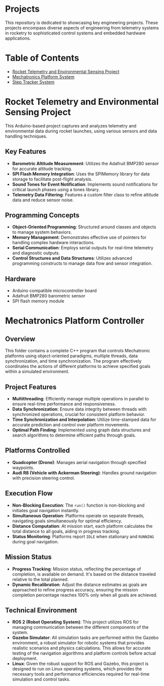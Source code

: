 # Projects

This repository is dedicated to showcasing key engineering projects. These projects encompass diverse aspects of engineering from telemetry systems in rocketry to sophisticated control systems and embedded hardware applications.

# Table of Contents
- [Rocket Telemetry and Environmental Sensing Project](#rocket-telemetry-and-environmental-sensing-project)
- [Mechatronics Platform System](#quadcopter-control-system)
- [Step Tracker System](#step-tracker-system)



# Rocket Telemetry and Environmental Sensing Project
This Arduino-based project captures and analyzes telemetry and environmental data during rocket launches, using various sensors and data handling techniques.

## Key Features
- **Barometric Altitude Measurement**: Utilizes the Adafruit BMP280 sensor for accurate altitude tracking.
- **SPI Flash Memory Integration**: Uses the SPIMemory library for data storage to facilitate post-flight analysis.
- **Sound Tones for Event Notification**: Implements sound notifications for critical launch phases using a tones library.
- **Telemetry Data Filtering**: Features a custom filter class to refine altitude data and reduce sensor noise.

## Programming Concepts
- **Object-Oriented Programming**: Structured around classes and objects to manage system behaviors.
- **Memory Management**: Demonstrates effective use of pointers for handling complex hardware interactions.
- **Serial Communication**: Employs serial outputs for real-time telemetry and diagnostic outputs.
- **Control Structures and Data Structures**: Utilizes advanced programming constructs to manage data flow and sensor integration.

## Hardware 
- Arduino compatible microcontroller board
- Adafruit BMP280 barometric sensor
- SPI flash memory module



# Mechatronics Platform Controller

## Overview

This folder contains a complete C++ program that controls Mechatronic platforms using object-oriented paradigms, multiple threads, data synchronization, and time synchronization. The program effectively coordinates the actions of different platforms to achieve specified goals within a simulated environment.

## Project Features

- **Multithreading**: Efficiently manage multiple operations in parallel to ensure real-time performance and responsiveness.
- **Data Synchronization**: Ensure data integrity between threads with synchronized operations, crucial for consistent platform behavior.
- **Time Synchronization and Interpolation**: Utilize time-stamped data for accurate prediction and control over platform movements.
- **Optimal Path Finding**: Implemented using graph data structures and search algorithms to determine efficient paths through goals.

## Platforms Controlled

- **Quadcopter (Drone)**: Manages aerial navigation through specified waypoints.
- **Audi R8 (Vehicle with Ackerman Steering)**: Handles ground navigation with precision steering control.

## Execution Flow

- **Non-Blocking Execution**: The `run()` function is non-blocking and initiates goal navigation instantly.
- **Simultaneous Operation**: Platforms operate on separate threads, navigating goals simultaneously for optimal efficiency.
- **Distance Computation**: At mission start, each platform calculates the total distance to all goals, aiding in progress tracking.
- **Status Monitoring**: Platforms report `IDLE` when stationary and `RUNNING` during goal navigation.

## Mission Status

- **Progress Tracking**: Mission status, reflecting the percentage of completion, is available on demand. It's based on the distance traveled relative to the total planned.
- **Dynamic Recalibration**: Adjust the distance estimates as goals are approached to refine progress accuracy, ensuring the mission completion percentage reaches 100% only when all goals are achieved.

## Technical Environment

- **ROS 2 (Robot Operating System)**: This project utilizes ROS for managing communication between the different components of the system. 
- **Gazebo Simulator**: All simulation tasks are performed within the Gazebo environment, a robust simulator for robotic systems that provides realistic scenarios and physics calculations. This allows for accurate testing of the navigation algorithms and platform controls before actual deployment.
- **Linux**: Given the robust support for ROS and Gazebo, this project is designed to run on Linux operating systems, which provides the necessary tools and performance efficiencies required for real-time simulation and control tasks.
